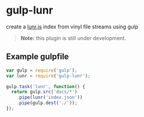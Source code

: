 # gulp-lunr  

create a [lunr.js](http://lunrjs.com/) index from vinyl file streams using gulp

>**Note:** this plugin is still under development.

## Example gulpfile

```js
var gulp = require('gulp');
var lunr = require('gulp-lunr');

gulp.task('lunr', function() {
  return gulp.src('docs/*')
    .pipe(lunr('index.json'))
    .pipe(gulp.dest('./'));
});
```
